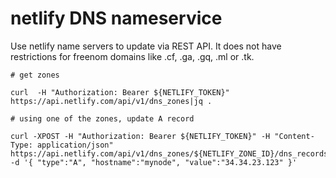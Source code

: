 # netlify DNS nameservice

Use netlify name servers to update via REST API. It does not have 
restrictions for freenom domains like .cf, .ga, .gq, .ml or .tk.

```
# get zones

curl  -H "Authorization: Bearer ${NETLIFY_TOKEN}" https://api.netlify.com/api/v1/dns_zones|jq .

# using one of the zones, update A record

curl -XPOST -H "Authorization: Bearer ${NETLIFY_TOKEN}" -H "Content-Type: application/json" https://api.netlify.com/api/v1/dns_zones/${NETLIFY_ZONE_ID}/dns_records -d '{ "type":"A", "hostname":"mynode", "value":"34.34.23.123" }'
```
